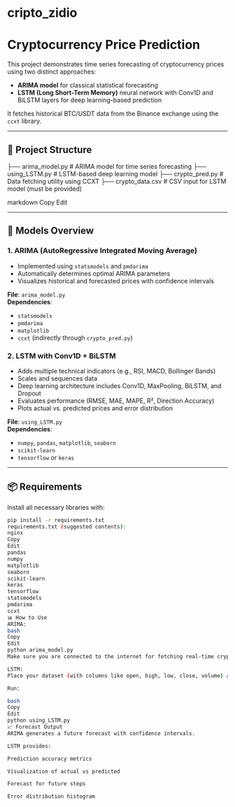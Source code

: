 # cripto_zidio
# Cryptocurrency Price Prediction

This project demonstrates time series forecasting of cryptocurrency prices using two distinct approaches:
- **ARIMA model** for classical statistical forecasting
- **LSTM (Long Short-Term Memory)** neural network with Conv1D and BiLSTM layers for deep learning-based prediction

It fetches historical BTC/USDT data from the Binance exchange using the `ccxt` library.

---

## 📁 Project Structure

├── arima_model.py # ARIMA model for time series forecasting
├── using_LSTM.py # LSTM-based deep learning model
├── crypto_pred.py # Data fetching utility using CCXT
├── crypto_data.csv # CSV input for LSTM model (must be provided)

markdown
Copy
Edit

---

## 🧠 Models Overview

### 1. ARIMA (AutoRegressive Integrated Moving Average)

- Implemented using `statsmodels` and `pmdarima`
- Automatically determines optimal ARIMA parameters
- Visualizes historical and forecasted prices with confidence intervals

**File**: `arima_model.py`  
**Dependencies**:
- `statsmodels`
- `pmdarima`
- `matplotlib`
- `ccxt` (indirectly through `crypto_pred.py`)

### 2. LSTM with Conv1D + BiLSTM

- Adds multiple technical indicators (e.g., RSI, MACD, Bollinger Bands)
- Scales and sequences data
- Deep learning architecture includes Conv1D, MaxPooling, BiLSTM, and Dropout
- Evaluates performance (RMSE, MAE, MAPE, R², Direction Accuracy)
- Plots actual vs. predicted prices and error distribution

**File**: `using_LSTM.py`  
**Dependencies**:
- `numpy`, `pandas`, `matplotlib`, `seaborn`
- `scikit-learn`
- `tensorflow` or `keras`

---

## 📦 Requirements

Install all necessary libraries with:

```bash
pip install -r requirements.txt
requirements.txt (suggested contents):
nginx
Copy
Edit
pandas
numpy
matplotlib
seaborn
scikit-learn
keras
tensorflow
statsmodels
pmdarima
ccxt
📊 How to Use
ARIMA:
bash
Copy
Edit
python arima_model.py
Make sure you are connected to the internet for fetching real-time crypto data.

LSTM:
Place your dataset (with columns like open, high, low, close, volume) as crypto_data.csv

Run:

bash
Copy
Edit
python using_LSTM.py
📈 Forecast Output
ARIMA generates a future forecast with confidence intervals.

LSTM provides:

Prediction accuracy metrics

Visualization of actual vs predicted

Forecast for future steps

Error distribution histogram

